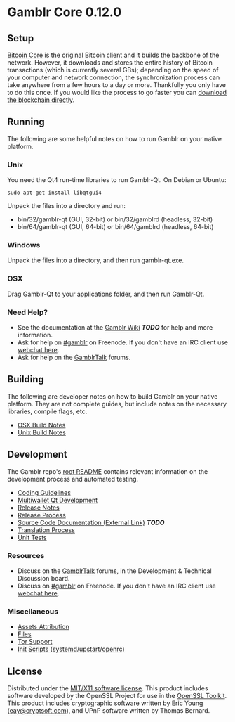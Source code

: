 Gamblr Core 0.12.0
=====================

Setup
---------------------
[Bitcoin Core](http://bitcoin.org/en/download) is the original Bitcoin client and it builds the backbone of the network. However, it downloads and stores the entire history of Bitcoin transactions (which is currently several GBs); depending on the speed of your computer and network connection, the synchronization process can take anywhere from a few hours to a day or more. Thankfully you only have to do this once. If you would like the process to go faster you can [download the blockchain directly](bootstrap.md).

Running
---------------------
The following are some helpful notes on how to run Gamblr on your native platform.

### Unix

You need the Qt4 run-time libraries to run Gamblr-Qt. On Debian or Ubuntu:

	sudo apt-get install libqtgui4

Unpack the files into a directory and run:

- bin/32/gamblr-qt (GUI, 32-bit) or bin/32/gamblrd (headless, 32-bit)
- bin/64/gamblr-qt (GUI, 64-bit) or bin/64/gamblrd (headless, 64-bit)



### Windows

Unpack the files into a directory, and then run gamblr-qt.exe.

### OSX

Drag Gamblr-Qt to your applications folder, and then run Gamblr-Qt.

### Need Help?

* See the documentation at the [Gamblr Wiki](https://en.bitcoin.it/wiki/Main_Page) ***TODO***
for help and more information.
* Ask for help on [#gamblr](http://webchat.freenode.net?channels=gamblr) on Freenode. If you don't have an IRC client use [webchat here](http://webchat.freenode.net?channels=gamblr).
* Ask for help on the [GamblrTalk](https://gamblrtalk.org/) forums.

Building
---------------------
The following are developer notes on how to build Gamblr on your native platform. They are not complete guides, but include notes on the necessary libraries, compile flags, etc.

- [OSX Build Notes](build-osx.md)
- [Unix Build Notes](build-unix.md)

Development
---------------------
The Gamblr repo's [root README](https://github.com/gamblr/gamblr/blob/master/README.md) contains relevant information on the development process and automated testing.

- [Coding Guidelines](coding.md)
- [Multiwallet Qt Development](multiwallet-qt.md)
- [Release Notes](release-notes.md)
- [Release Process](release-process.md)
- [Source Code Documentation (External Link)](https://dev.visucore.com/bitcoin/doxygen/) ***TODO***
- [Translation Process](translation_process.md)
- [Unit Tests](unit-tests.md)

### Resources
* Discuss on the [GamblrTalk](https://gamblrtalk.org/) forums, in the Development & Technical Discussion board.
* Discuss on [#gamblr](http://webchat.freenode.net/?channels=gamblr) on Freenode. If you don't have an IRC client use [webchat here](http://webchat.freenode.net/?channels=gamblr).

### Miscellaneous
- [Assets Attribution](assets-attribution.md)
- [Files](files.md)
- [Tor Support](tor.md)
- [Init Scripts (systemd/upstart/openrc)](init.md)

License
---------------------
Distributed under the [MIT/X11 software license](http://www.opensource.org/licenses/mit-license.php).
This product includes software developed by the OpenSSL Project for use in the [OpenSSL Toolkit](https://www.openssl.org/). This product includes
cryptographic software written by Eric Young ([eay@cryptsoft.com](mailto:eay@cryptsoft.com)), and UPnP software written by Thomas Bernard.
